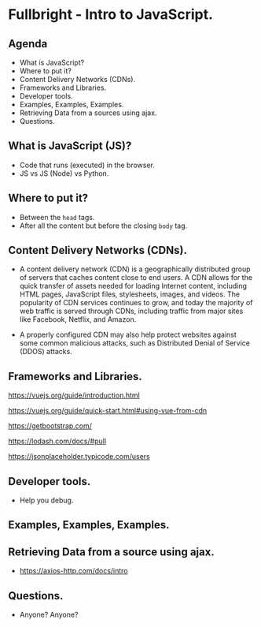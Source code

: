 # Fullbright - Intro to JavaScript.

## Agenda

- What is JavaScript?
- Where to put it?
- Content Delivery Networks (CDNs).
- Frameworks and Libraries.
- Developer tools.
- Examples, Examples, Examples.
- Retrieving Data from a sources using ajax.
- Questions.

## What is JavaScript (JS)?

- Code that runs (executed) in the browser.
- JS vs JS (Node) vs Python.

## Where to put it?

- Between the `head` tags.
- After all the content but before the closing `body` tag.

## Content Delivery Networks (CDNs). 

- A content delivery network (CDN) is a geographically distributed group of servers that caches content close to end users. A CDN allows for the quick transfer of assets needed for loading Internet content, including HTML pages, JavaScript files, stylesheets, images, and videos. The popularity of CDN services continues to grow, and today the majority of web traffic is served through CDNs, including traffic from major sites like Facebook, Netflix, and Amazon.

- A properly configured CDN may also help protect websites against some common malicious attacks, such as Distributed Denial of Service (DDOS) attacks.


## Frameworks and Libraries.

https://vuejs.org/guide/introduction.html

https://vuejs.org/guide/quick-start.html#using-vue-from-cdn

https://getbootstrap.com/

https://lodash.com/docs/#pull

https://jsonplaceholder.typicode.com/users


## Developer tools.

- Help you debug.

## Examples, Examples, Examples.

## Retrieving Data from a source using ajax.

- https://axios-http.com/docs/intro

## Questions.

- Anyone? Anyone?